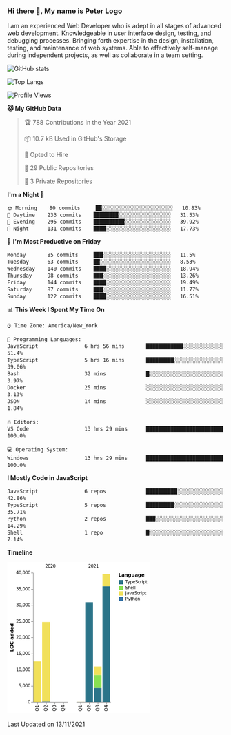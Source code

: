 ### Hi there 👋, My name is Peter Logo

I am an experienced Web Developer who is adept in all stages of advanced web development. Knowledgeable in user interface design, 
testing, and debugging processes. Bringing forth expertise in the design, installation, testing, and maintenance of web systems. 
Able to effectively self-manage during independent projects, as well as collaborate in a team setting.

![GitHub stats](https://github-readme-stats.vercel.app/api?username=peterlogo&show_icons=true&count_private=true&theme=dark)

![Top Langs](https://github-readme-stats.vercel.app/api/top-langs/?username=peterlogo&theme=dark&layout=compact&langs_count=8)

<!--START_SECTION:waka-->
![Profile Views](http://img.shields.io/badge/Profile%20Views-0-blue)

**🐱 My GitHub Data** 

> 🏆 788 Contributions in the Year 2021
 > 
> 📦 10.7 kB Used in GitHub's Storage 
 > 
> 💼 Opted to Hire
 > 
> 📜 29 Public Repositories 
 > 
> 🔑 3 Private Repositories  
 > 
**I'm a Night 🦉** 

```text
🌞 Morning    80 commits     ██░░░░░░░░░░░░░░░░░░░░░░░   10.83% 
🌆 Daytime    233 commits    ████████░░░░░░░░░░░░░░░░░   31.53% 
🌃 Evening    295 commits    ██████████░░░░░░░░░░░░░░░   39.92% 
🌙 Night      131 commits    ████░░░░░░░░░░░░░░░░░░░░░   17.73%

```
📅 **I'm Most Productive on Friday** 

```text
Monday       85 commits     ███░░░░░░░░░░░░░░░░░░░░░░   11.5% 
Tuesday      63 commits     ██░░░░░░░░░░░░░░░░░░░░░░░   8.53% 
Wednesday    140 commits    ████░░░░░░░░░░░░░░░░░░░░░   18.94% 
Thursday     98 commits     ███░░░░░░░░░░░░░░░░░░░░░░   13.26% 
Friday       144 commits    ████░░░░░░░░░░░░░░░░░░░░░   19.49% 
Saturday     87 commits     ███░░░░░░░░░░░░░░░░░░░░░░   11.77% 
Sunday       122 commits    ████░░░░░░░░░░░░░░░░░░░░░   16.51%

```


📊 **This Week I Spent My Time On** 

```text
⌚︎ Time Zone: America/New_York

💬 Programming Languages: 
JavaScript               6 hrs 56 mins       ████████████░░░░░░░░░░░░░   51.4% 
TypeScript               5 hrs 16 mins       █████████░░░░░░░░░░░░░░░░   39.06% 
Bash                     32 mins             █░░░░░░░░░░░░░░░░░░░░░░░░   3.97% 
Docker                   25 mins             ░░░░░░░░░░░░░░░░░░░░░░░░░   3.13% 
JSON                     14 mins             ░░░░░░░░░░░░░░░░░░░░░░░░░   1.84%

🔥 Editors: 
VS Code                  13 hrs 29 mins      █████████████████████████   100.0%

💻 Operating System: 
Windows                  13 hrs 29 mins      █████████████████████████   100.0%

```

**I Mostly Code in JavaScript** 

```text
JavaScript               6 repos             ██████████░░░░░░░░░░░░░░░   42.86% 
TypeScript               5 repos             █████████░░░░░░░░░░░░░░░░   35.71% 
Python                   2 repos             ███░░░░░░░░░░░░░░░░░░░░░░   14.29% 
Shell                    1 repo              █░░░░░░░░░░░░░░░░░░░░░░░░   7.14%

```


**Timeline**

![Chart not found](https://raw.githubusercontent.com/peterlogo/peterlogo/main/charts/bar_graph.png) 


 Last Updated on 13/11/2021
<!--END_SECTION:waka-->


